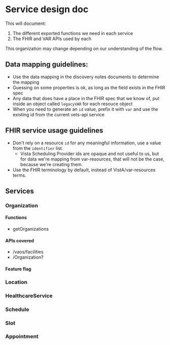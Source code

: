 # Service design doc

This will document:

1. The different exported functions we need in each service
2. The FHIR and VAR APIs used by each

This organization may change depending on our understanding of the flow.

## Data mapping guidelines:

- Use the data mapping in the discovery notes documents to determine the mapping
- Guessing on some properties is ok, as long as the field exists in the FHIR spec
- Any data that does have a place in the FHIR spec that we know of, put inside an object called `legacyVAR` for each resouce object
- When you need to generate an `id` value, prefix it with `var` and use the existing id from the current vets-api service

## FHIR service usage guidelines

- Don't rely on a resource `id` for any meaningful information, use a value from the `identifier` list.
  - Vista Scheduling Provider ids are opaque and not useful to us, but for data we're mapping from var-resources, that will not be the case, because we're creating them.
- Use the FHIR terminology by default, instead of VistA/var-resources terms.

## Services

### Organization

#### Functions
- getOrganizations

#### APIs covered
- /vaos/facilities
- /Organization?

#### Feature flag

### Location

### HealthcareService

### Schedule

### Slot

### Appointment
